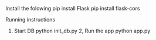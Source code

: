 Install the folowing 
    pip install Flask
    pip install flask-cors

Running instructions 
1. Start DB
    python init_db.py
2, Run the app
    python app.py
